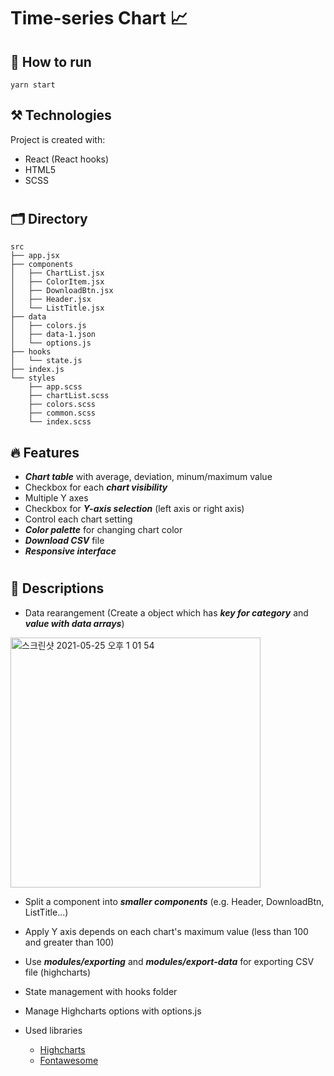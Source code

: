 # Time-series Chart 📈

## 🏁 How to run

    yarn start

## ⚒️ Technologies

Project is created with:

- React (React hooks)
- HTML5
- SCSS

#

## 🗂 Directory

    src
    ├── app.jsx
    ├── components
    │   ├── ChartList.jsx
    │   ├── ColorItem.jsx
    │   ├── DownloadBtn.jsx
    │   ├── Header.jsx
    │   └── ListTitle.jsx
    ├── data
    │   ├── colors.js
    │   ├── data-1.json
    │   └── options.js
    ├── hooks
    │   └── state.js
    ├── index.js
    └── styles
        ├── app.scss
        ├── chartList.scss
        ├── colors.scss
        ├── common.scss
        └── index.scss

## 🔥 Features

- **_Chart table_** with average, deviation, minum/maximum value
- Checkbox for each **_chart visibility_**
- Multiple Y axes
- Checkbox for **_Y-axis selection_** (left axis or right axis)
- Control each chart setting
- **_Color palette_** for changing chart color
- **_Download CSV_** file
- **_Responsive interface_**

#

## 📑 Descriptions

- Data rearangement (Create a object which has **_key for category_** and **_value with data arrays_**)
<p><img width="400" alt="스크린샷 2021-05-25 오후 1 01 54" src="https://user-images.githubusercontent.com/66230563/119437662-92595880-bd59-11eb-8dbc-ae7224afbb9b.png"></p>

- Split a component into **_smaller components_** (e.g. Header, DownloadBtn, ListTitle...)
- Apply Y axis depends on each chart's maximum value (less than 100 and greater than 100)
- Use **_modules/exporting_** and **_modules/export-data_** for exporting CSV file (highcharts)
- State management with hooks folder
- Manage Highcharts options with options.js

- Used libraries
  - [Highcharts](https://www.highcharts.com/)
  - [Fontawesome](https://fontawesome.com/)
